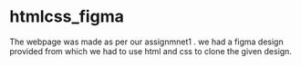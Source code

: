 # htmlcss_figma
The webpage was made as per our assignmnet1 . we had a figma design provided from which we had to use html and css to clone the given design.
